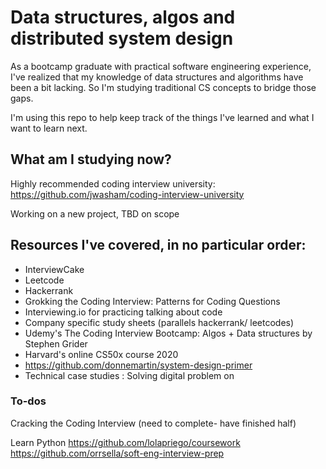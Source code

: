 
# Data structures, algos and distributed system design
As a bootcamp graduate with practical software engineering experience, I've realized that my knowledge of data structures and algorithms have been a bit lacking. So I'm studying traditional CS concepts to bridge those gaps.

I'm using this repo to help keep track of the things I've learned and what I want to learn next. 


## What am I studying now? 
Highly recommended coding interview university: 
https://github.com/jwasham/coding-interview-university

Working on a new project, TBD on scope


## Resources I've covered, in no particular order:
- InterviewCake 
- Leetcode
- Hackerrank 
- Grokking the Coding Interview: Patterns for Coding Questions 
- Interviewing.io for practicing talking about code 
- Company specific study sheets (parallels hackerrank/ leetcodes)
- Udemy's The Coding Interview Bootcamp: Algos + Data structures by Stephen Grider
- Harvard's online CS50x course 2020
- https://github.com/donnemartin/system-design-primer
- Technical case studies : Solving digital problem on


### To-dos
Cracking the Coding Interview (need to complete- have finished half)

Learn Python
https://github.com/lolapriego/coursework
https://github.com/orrsella/soft-eng-interview-prep

